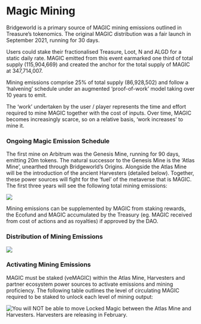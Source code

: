 # Magic Mining

Bridgeworld is a primary source of MAGIC mining emissions outlined in Treasure’s tokenomics. The original MAGIC distribution was a fair launch in September 2021, running for 30 days.&#x20;

Users could stake their fractionalised Treasure, Loot, N and ALGD for a static daily rate. MAGIC emitted from this event earmarked one third of total supply (115,904,669) and created the anchor for the total supply of MAGIC at 347,714,007.&#x20;

Mining emissions comprise 25% of total supply (86,928,502) and follow a ‘halvening’ schedule under an augmented ‘proof-of-work’ model taking over 10 years to emit.&#x20;

The ‘work’ undertaken by the user / player represents the time and effort required to mine MAGIC together with the cost of inputs. Over time, MAGIC becomes increasingly scarce, so on a relative basis, ‘work increases’ to mine it.

### Ongoing Magic Emission Schedule

The first mine on Arbitrum was the Genesis Mine, running for 90 days, emitting 20m tokens. The natural successor to the Genesis Mine is the ‘Atlas Mine’, unearthed through Bridgeworld’s Origins. Alongside the Atlas Mine will be the introduction of the ancient Harvesters (detailed below). Together, these power sources will fight for the ‘fuel’ of the metaverse that is MAGIC. The first three years will see the following total mining emissions:

![](../../../.gitbook/assets/Screenshot\_15.jpg)

Mining emissions can be supplemented by MAGIC from staking rewards, the Ecofund and MAGIC accumulated by the Treasury (eg. MAGIC received from cost of actions and as royalties) if approved by the DAO.

### Distribution of Mining Emissions

![](../../../.gitbook/assets/Screenshot\_16.jpg)

### Activating Mining Emissions

MAGIC must be staked (veMAGIC) within the Atlas Mine, Harvesters and partner ecosystem power sources to activate emissions and mining proficiency. The following table outlines the level of circulating MAGIC required to be staked to unlock each level of mining output:

![You will NOT be able to move Locked Magic between the Atlas Mine and Harvesters. Harvesters are releasing in February.](../../../.gitbook/assets/Screenshot\_17.jpg)
